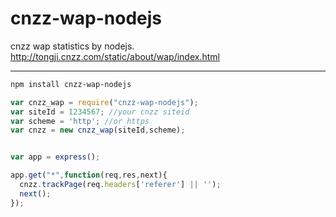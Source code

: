 cnzz-wap-nodejs
===============

cnzz wap statistics by nodejs.
http://tongji.cnzz.com/static/about/wap/index.html

---

```bash
npm install cnzz-wap-nodejs
```

```js
var cnzz_wap = require("cnzz-wap-nodejs");
var siteId = 1234567; //your cnzz siteid
var scheme = 'http'; //or https
var cnzz = new cnzz_wap(siteId,scheme);


var app = express();

app.get("*",function(req,res,next){
  cnzz.trackPage(req.headers['referer'] || '');
  next();
});

```



